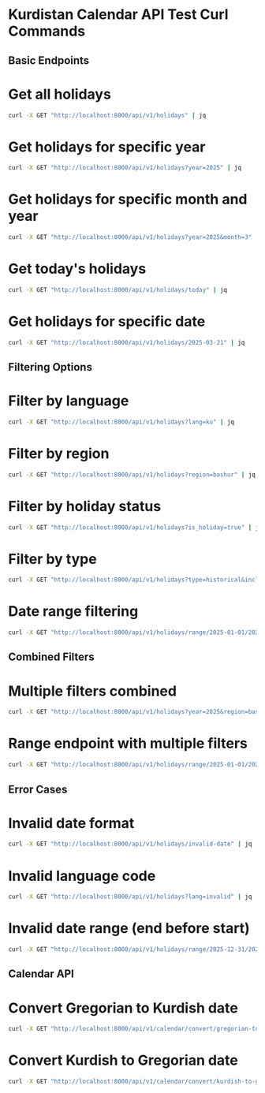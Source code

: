 # Kurdistan Calendar API Test Curl Commands

## Basic Endpoints

# Get all holidays
```bash
curl -X GET "http://localhost:8000/api/v1/holidays" | jq
```

# Get holidays for specific year
```bash
curl -X GET "http://localhost:8000/api/v1/holidays?year=2025" | jq
```

# Get holidays for specific month and year
```bash
curl -X GET "http://localhost:8000/api/v1/holidays?year=2025&month=3" | jq
```

# Get today's holidays
```bash
curl -X GET "http://localhost:8000/api/v1/holidays/today" | jq
```

# Get holidays for specific date
```bash
curl -X GET "http://localhost:8000/api/v1/holidays/2025-03-21" | jq
```

## Filtering Options

# Filter by language
```bash
curl -X GET "http://localhost:8000/api/v1/holidays?lang=ku" | jq
```

# Filter by region
```bash
curl -X GET "http://localhost:8000/api/v1/holidays?region=bashur" | jq
```

# Filter by holiday status
```bash
curl -X GET "http://localhost:8000/api/v1/holidays?is_holiday=true" | jq
```

# Filter by type
```bash
curl -X GET "http://localhost:8000/api/v1/holidays?type=historical&include_historical=true" | jq
```

# Date range filtering
```bash
curl -X GET "http://localhost:8000/api/v1/holidays/range/2025-01-01/2025-12-31" | jq
```

## Combined Filters

# Multiple filters combined
```bash
curl -X GET "http://localhost:8000/api/v1/holidays?year=2025&region=bashur&is_holiday=true&lang=en" | jq
```

# Range endpoint with multiple filters
```bash
curl -X GET "http://localhost:8000/api/v1/holidays/range/2025-01-01/2025-12-31?region=bashur&type=historical&include_historical=true" | jq
```

## Error Cases

# Invalid date format
```bash
curl -X GET "http://localhost:8000/api/v1/holidays/invalid-date" | jq
```

# Invalid language code
```bash
curl -X GET "http://localhost:8000/api/v1/holidays?lang=invalid" | jq
```

# Invalid date range (end before start)
```bash
curl -X GET "http://localhost:8000/api/v1/holidays/range/2025-12-31/2025-01-01" | jq
```

## Calendar API

# Convert Gregorian to Kurdish date
```bash
curl -X GET "http://localhost:8000/api/v1/calendar/convert/gregorian-to-kurdish?date=2025-03-21" | jq
```

# Convert Kurdish to Gregorian date
```bash
curl -X GET "http://localhost:8000/api/v1/calendar/convert/kurdish-to-gregorian?year=2725&month=Xakelew&day=1" | jq
```
